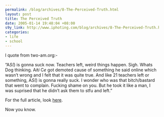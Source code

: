 ```yaml
--- 
permalink: /blog/archives/8-The-Perceived-Truth.html
layout: post
title: The Perceived Truth
date: 2005-01-14 19:48:04 +08:00
s9y_link: http://www.iphoting.com/blog/archives/8-The-Perceived-Truth.html
categories: 
- life
- school
---
```

<p class="whiteline"><p>I quote from two-am.org:-</p>
</p><p class="whiteline"><p>&#8220;A<em>S(</em>) is gonna suck now. Teachers left, weird things happen. Sigh. Whats D<em>o</em>g thinking. A<em>i</em>t<em>i</em> C<em>e</em> got demoted cause of something he said online which wasn&#8217;t wrong and I felt that it was quite true. And like 21 teachers left or something, A<em>S(</em>) is gonna really suck. I wonder who was that bitch/bastard that went to complain. Fucking shame on you. But he took it like a man, I was suprised that he didn&#8217;t ask them to stfu and left.&#8221;</p>
</p><p class="whiteline"><p>For the full article, look <a onclick="_gaq.push(['_trackPageview', '/extlink/www.two-am.org/archives/000018.php']);"  href="http://www.two-am.org/archives/000018.php">here</a>.</p>
</p><p class="break"><p>Now you know.</p></p>
